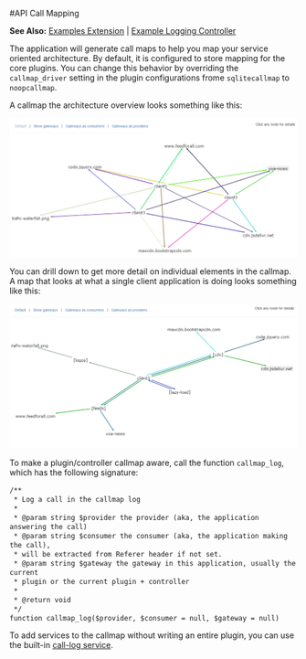 #API Call Mapping

**See Also:** [Examples Extension](https://github.com/EurActiv/VSAC-Examples) | [Example Logging Controller](https://github.com/EurActiv/VSAC-Examples/blob/master/examples/plugins/example-plugin/example-controller-logging.php)

The application will generate call maps to help you map your service oriented architecture.  By default, it is configured to store mapping for the core plugins.  You can change this behavior by overriding the `callmap_driver` setting in the plugin configurations frome `sqlitecallmap` to `noopcallmap`.

A callmap the architecture overview looks something like this:

![An overview call map](./img/callmap.png)

You can drill down to get more detail on individual elements in the callmap. A map that looks at what a single client application is doing looks something like this:

![An overview call map](./img/callmap-client.png)

To make a plugin/controller callmap aware, call the function `callmap_log`, which has the following signature:

    /**
     * Log a call in the callmap log
     *
     * @param string $provider the provider (aka, the application answering the call)
     * @param string $consumer the consumer (aka, the application making the call),
     * will be extracted from Referer header if not set.
     * @param string $gateway the gateway in this application, usually the current
     * plugin or the current plugin + controller
     *
     * @return void
     */
    function callmap_log($provider, $consumer = null, $gateway = null)

To add services to the callmap without writing an entire plugin, you can use the built-in [call-log service](../plugins/call-log).


